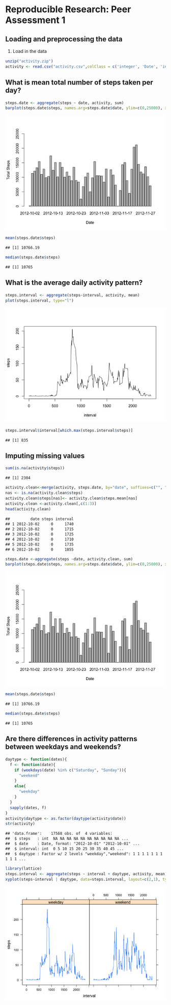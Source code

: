 # Reproducible Research: Peer Assessment 1


## Loading and preprocessing the data
1. Load in the data

```r
unzip("activity.zip")
activity <- read.csv("activity.csv",colClass = c('integer', 'Date', 'integer'))
```

## What is mean total number of steps taken per day?


```r
steps.date <- aggregate(steps ~ date, activity, sum)
barplot(steps.date$steps, names.arg=steps.date$date, ylim=c(0,25000), xlab="Date",ylab="Total Steps",)
```

![](PA1_template_files/figure-html/barplot-1.png) 

```r
mean(steps.date$steps)
```

```
## [1] 10766.19
```

```r
median(steps.date$steps)
```

```
## [1] 10765
```

## What is the average daily activity pattern?


```r
steps.interval <- aggregate(steps~interval, activity, mean)
plot(steps.interval, type="l")
```

![](PA1_template_files/figure-html/plot-1.png) 

```r
steps.interval$interval[which.max(steps.interval$steps)]
```

```
## [1] 835
```

## Imputing missing values

```r
sum(is.na(activity$steps))
```

```
## [1] 2304
```

```r
activity.clean<-merge(activity, steps.date, by="date", suffixes=c("", ".mean"))
nas <- is.na(activity.clean$steps)
activity.clean$steps[nas]<- activity.clean$steps.mean[nas]
activity.clean <-activity.clean[,c(1:3)]
head(activity.clean)
```

```
##         date steps interval
## 1 2012-10-02     0     1740
## 2 2012-10-02     0     1715
## 3 2012-10-02     0     1725
## 4 2012-10-02     0     1710
## 5 2012-10-02     0     1735
## 6 2012-10-02     0     1855
```

```r
steps.date <-aggregate(steps ~date, activity.clean, sum)
barplot(steps.date$steps, names.arg=steps.date$date, ylim=c(0,25000), xlab="Date",ylab="Total Steps",)
```

![](PA1_template_files/figure-html/unnamed-chunk-2-1.png) 

```r
mean(steps.date$steps)
```

```
## [1] 10766.19
```

```r
median(steps.date$steps)
```

```
## [1] 10765
```


## Are there differences in activity patterns between weekdays and weekends?

```r
daytype <- function(dates){
  f <- function(date){
    if (weekdays(date) %in% c("Saturday", "Sunday")){
      "weekend"
    }
    else{
      "weekday"
    }
  }
  sapply(dates, f)
}
activity$daytype <- as.factor(daytype(activity$date))
str(activity)
```

```
## 'data.frame':	17568 obs. of  4 variables:
##  $ steps   : int  NA NA NA NA NA NA NA NA NA NA ...
##  $ date    : Date, format: "2012-10-01" "2012-10-01" ...
##  $ interval: int  0 5 10 15 20 25 30 35 40 45 ...
##  $ daytype : Factor w/ 2 levels "weekday","weekend": 1 1 1 1 1 1 1 1 1 1 ...
```

```r
library(lattice)
steps.interval <- aggregate(steps ~ interval + daytype, activity, mean)
xyplot(steps~interval | daytype, data=steps.interval, layout=c(2,1), type="l")
```

![](PA1_template_files/figure-html/unnamed-chunk-3-1.png) 

